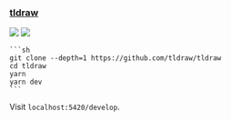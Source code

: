 ### [tldraw](https://github.com/tldraw/tldraw)

![](https://img.shields.io/github/license/tldraw/tldraw) [![](https://img.shields.io/github/last-commit/scillidan/tldraw/main)](https://github.com/scillidan/tldraw)

````{tab} From source
```sh
git clone --depth=1 https://github.com/tldraw/tldraw
cd tldraw
yarn
yarn dev
```
````

Visit `localhost:5420/develop`.
